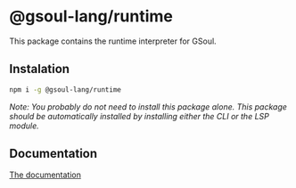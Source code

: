 # @gsoul-lang/runtime

This package contains the runtime interpreter for GSoul.

## Instalation

```bash
npm i -g @gsoul-lang/runtime
```

_Note: You probably do not need to install this package alone. This package should be automatically installed by installing either the CLI or the LSP module._

## Documentation

[The documentation](https://github.com/darquezt/gsoul-lang#readme)
